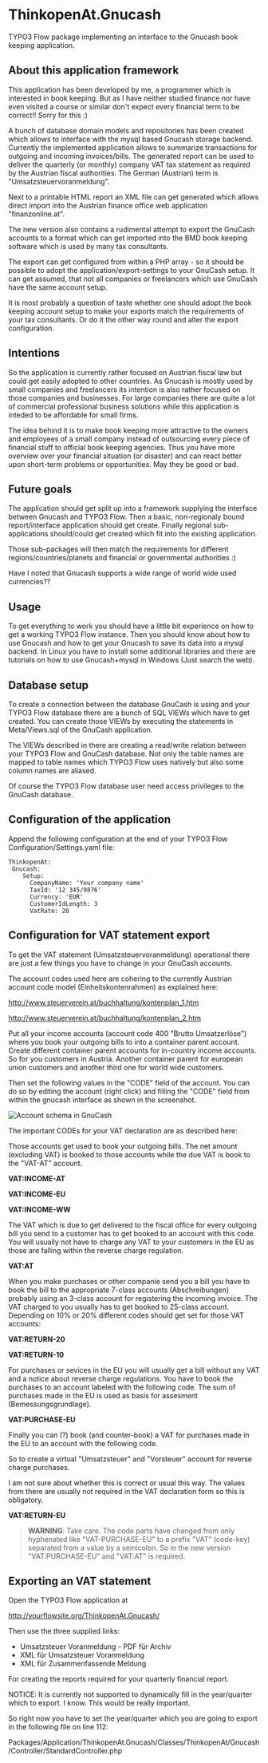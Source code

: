# ThinkopenAt.Gnucash

TYPO3 Flow package implementing an interface to the Gnucash book
keeping application.

## About this application framework

This application has been developed by me, a programmer which is
interested in book keeping. But as I have neither studied finance
nor have even visited a course or similar don't expect every
financial term to be correct!! Sorry for this :)

A bunch of database domain models and repositories has been created which
allows to interface with the mysql based Gnucash storage backend.
Currently the implemented application allows to summarize transactions
for outgoing and incoming invoices/bills. The generated report can
be used to deliver the quarterly (or monthly) company VAT tax statement
as required by the Austrian fiscal authorities. The German (Austrian) term is
"Umsatzsteuervoranmeldung".

Next to a printable HTML report an XML file can get generated which
allows direct import into the Austrian finance office web application
"finanzonline.at".

The new version also contains a rudimental attempt to export the
GnuCash accounts to a format which can get imported into the
BMD book keeping software which is used by many tax consultants.

The export can get configured from within a PHP array - so it should be
possible to adopt the application/export-settings to your GnuCash setup.
It can get assumed, that not all companies or freelancers which use GnuCash
have the same account setup.

It is most probably a question of taste whether one should adopt the
book keeping account setup to make your exports match the requirements
of your tax consultants. Or do it the other way round and alter the
export configuration.

## Intentions

So the application is currently rather focused on Austrian fiscal law
but could get easily adopted to other countries. As Gnucash is mostly
used by small companies and freelancers its intention is also rather
focused on those companies and businesses. For large companies there
are quite a lot of commercial professional business solutions while
this application is inteded to be affordable for small firms.

The idea behind it is to make book keeping more attractive to the owners
and employees of a small company instead of outsourcing every piece of
financial stuff to official book keeping agencies. Thus you have more
overview over your financial situation (or disaster) and can react better
upon short-term problems or opportunities. May they be good or bad.

## Future goals

The application should get split up into a framework supplying the
interface between Gnucash and TYPO3 Flow. Then a basic, non-regionaly
bound report/interface application should get create. Finally
regional sub-applications should/could get created which fit into
the existing application.

Those sub-packages will then match the requirements for different
regions/countries/planets and financial or governmental authorities :)

Have I noted that Gnucash supports a wide range of world wide used
currencies??

## Usage

To get everything to work you should have a little bit experience on
how to get a working TYPO3 Flow instance. Then you should know about
how to use Gnucash and how to get your Gnucash to save its data into
a mysql backend. In Linux you have to install some additional libraries
and there are tutorials on how to use Gnucash+mysql in Windows (Just
search the web).

## Database setup

To create a connection between the database GnuCash is using and your
TYPO3 Flow database there are a bunch of SQL VIEWs which have to get
created. You can create those VIEWs by executing the statements in
Meta/Views.sql of the GnuCash application.

The VIEWs described in there are creating a read/write relation between
your TYPO3 Flow and GnuCash database. Not only the table names are
mapped to table names which TYPO3 Flow uses natively but also some
column names are aliased.

Of course the TYPO3 Flow database user need access privileges to the
GnuCash database.

## Configuration of the application

Append the following configuration at the end of your
TYPO3 Flow Configuration/Settings.yaml file:

    ThinkopenAt:
     Gnucash:
        Setup:
          CompanyName: 'Your company name'
          TaxId: '12 345/9876'
          Currency: 'EUR'
          CustomerIdLength: 3
          VatRate: 20
 

## Configuration for VAT statement export

To get the VAT statement (Umsatzsteuervoranmeldung) operational
there are just a few things you have to change in your GnuCash accounts.

The account codes used here are cohering to the currently Austrian account
code model (Einheitskontenrahmen) as explained here:

http://www.steuerverein.at/buchhaltung/kontenplan_1.htm

http://www.steuerverein.at/buchhaltung/kontenplan_2.htm

Put all your income accounts (account code 400 "Brutto Umsatzerlöse") where
you book your outgoing bills to into a container parent account. Create
different container parent accounts for in-country income accounts. So for
you customers in Austria. Another container parent for european union customers
and another third one for world wide customers.

Then set the following values in the "CODE" field of the account. You can
do so by editing the account (right click) and filling the "CODE" field
from within the gnucash interface as shown in the screenshot.

![Account schema in GnuCash](/Documentation/Images/AccountSchema.png?raw=true "GnuCash account schema")

The important CODEs for your VAT declaration are as described here:

Those accounts get used to book your outgoing bills. The net amount (excluding
VAT) is booked to those accounts while the due VAT is book to the "VAT-AT"
account.

  **VAT:INCOME-AT**
  
  **VAT:INCOME-EU**
  
  **VAT:INCOME-WW**

The VAT which is due to get delivered to the fiscal office for every outgoing
bill you send to a customer has to get booked to an account with this code.
You will usually not have to charge any VAT to your customers in the EU as
those are falling within the reverse charge regulation.

  **VAT:AT**

When you make purchases or other companie send you a bill you have to book the
bill to the appropriate 7-class accounts (Abschreibungen) probably using an
3-class account for registering the incoming invoice. The VAT charged
to you usually has to get booked to 25-class account. Depending on 10% or 20%
different codes should get set for those VAT accounts:

  **VAT:RETURN-20**
  
  **VAT:RETURN-10**

For purchases or sevices in the EU you will usually get a bill without any
VAT and a notice about reverse charge regulations. You have to book the purchases
to an account labeled with the following code. The sum of purchases made in
the EU is used as basis for assesment (Bemessungsgrundlage).

  **VAT:PURCHASE-EU**

Finally you can (?) book (and counter-book) a VAT for purchases made in the EU
to an account with the following code.

So to create a virtual "Umsatzsteuer" and "Vorsteuer" account for reverse
charge purchases.

I am not sure about whether this is correct or usual this way. The values
from there are usually not required in the VAT declaration form so this is
obligatory.

  **VAT:RETURN-EU**

> **WARNING**: Take care. The code parts have changed from only hyphenated
> like "VAT-PURCHASE-EU" to a prefix "VAT" (code-key) separated from a value
> by a semicolon. So in the new version "VAT:PURCHASE-EU" and "VAT:AT" is
> required.

## Exporting an VAT statement

Open the TYPO3 Flow application at

http://yourflowsite.org/ThinkopenAt.Gnucash/

Then use the three supplied links:

* Umsatzsteuer Voranmeldung - PDF für Archiv
* XML für Umsatzsteuer Voranmeldung
* XML für Zusammenfassende Meldung 

For creating the reports required for your quarterly financial report.

NOTICE: It is currently not supported to dynamically fill in the year/quarter
which to export. I know. This would be really important.

So right now you have to set the year/quarter which you are going to export
in the following file on line 112:

Packages/Application/ThinkopenAt.Gnucash/Classes/ThinkopenAt/Gnucash/Controller/StandardController.php


